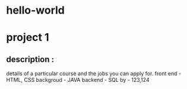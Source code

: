 # hello-world
<h1>project 1 </h1>
 <h2>description :</h2>
details of a particular course and the jobs you can apply for.
front end - HTML, CSS
backgroud - JAVA
backend - SQL
by - 123,124
